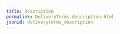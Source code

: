 ```yaml
---
title: description
permalink: DeliveryTerms.description.html
jsonid: deliveryterms_description
---
```

